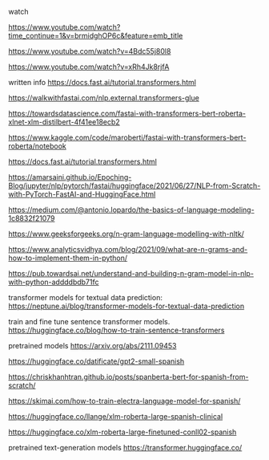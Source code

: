 
watch

https://www.youtube.com/watch?time_continue=1&v=brmidghOP6c&feature=emb_title

https://www.youtube.com/watch?v=4Bdc55j80l8

https://www.youtube.com/watch?v=xRh4Jk8rjfA


written info
https://docs.fast.ai/tutorial.transformers.html

https://walkwithfastai.com/nlp.external.transformers-glue

https://towardsdatascience.com/fastai-with-transformers-bert-roberta-xlnet-xlm-distilbert-4f41ee18ecb2

https://www.kaggle.com/code/maroberti/fastai-with-transformers-bert-roberta/notebook

https://docs.fast.ai/tutorial.transformers.html

https://amarsaini.github.io/Epoching-Blog/jupyter/nlp/pytorch/fastai/huggingface/2021/06/27/NLP-from-Scratch-with-PyTorch-FastAI-and-HuggingFace.html

https://medium.com/@antonio.lopardo/the-basics-of-language-modeling-1c8832f21079



https://www.geeksforgeeks.org/n-gram-language-modelling-with-nltk/

https://www.analyticsvidhya.com/blog/2021/09/what-are-n-grams-and-how-to-implement-them-in-python/

https://pub.towardsai.net/understand-and-building-n-gram-model-in-nlp-with-python-addddbdb71fc



transformer models for textual data prediction:
https://neptune.ai/blog/transformer-models-for-textual-data-prediction 

train and fine tune sentence transformer models. 
https://huggingface.co/blog/how-to-train-sentence-transformers


pretrained models 
https://arxiv.org/abs/2111.09453

https://huggingface.co/datificate/gpt2-small-spanish

https://chriskhanhtran.github.io/posts/spanberta-bert-for-spanish-from-scratch/

https://skimai.com/how-to-train-electra-language-model-for-spanish/

https://huggingface.co/llange/xlm-roberta-large-spanish-clinical

https://huggingface.co/xlm-roberta-large-finetuned-conll02-spanish

pretrained text-generation models
https://transformer.huggingface.co/